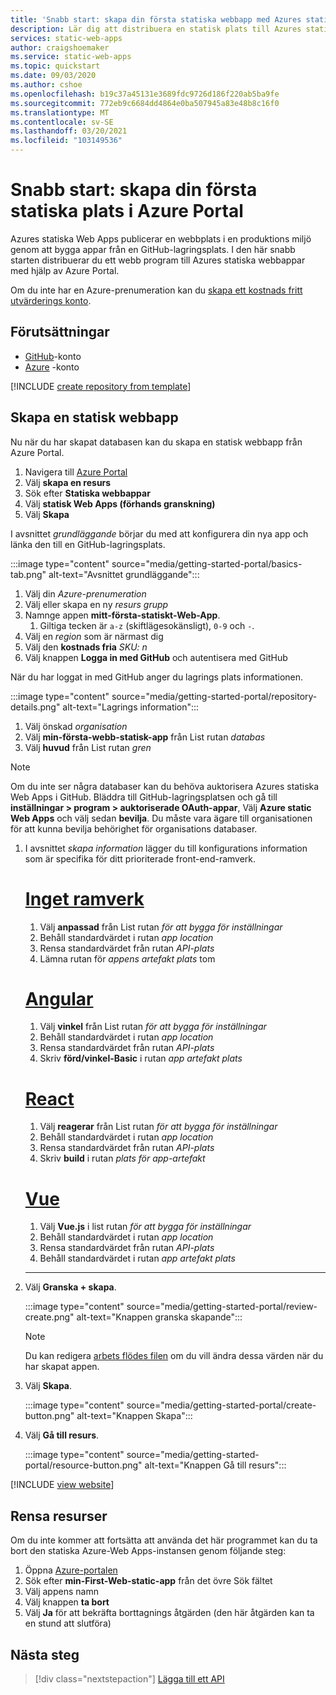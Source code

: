 ```yaml
---
title: 'Snabb start: skapa din första statiska webbapp med Azures statiska Web Apps med hjälp av Azure Portal'
description: Lär dig att distribuera en statisk plats till Azures statiska Web Apps med Azure Portal.
services: static-web-apps
author: craigshoemaker
ms.service: static-web-apps
ms.topic: quickstart
ms.date: 09/03/2020
ms.author: cshoe
ms.openlocfilehash: b19c37a45131e3689fdc9726d186f220ab5ba9fe
ms.sourcegitcommit: 772eb9c6684dd4864e0ba507945a83e48b8c16f0
ms.translationtype: MT
ms.contentlocale: sv-SE
ms.lasthandoff: 03/20/2021
ms.locfileid: "103149536"
---
```

# <a name="quickstart-building-your-first-static-site-in-the-azure-portal"></a>Snabb start: skapa din första statiska plats i Azure Portal

Azures statiska Web Apps publicerar en webbplats i en produktions miljö genom att bygga appar från en GitHub-lagringsplats. I den här snabb starten distribuerar du ett webb program till Azures statiska webbappar med hjälp av Azure Portal.

Om du inte har en Azure-prenumeration kan du [skapa ett kostnads fritt utvärderings konto](https://azure.microsoft.com/free).

## <a name="prerequisites"></a>Förutsättningar

- [GitHub](https://github.com)-konto
- [Azure](https://portal.azure.com) -konto

[!INCLUDE [create repository from template](../../includes/static-web-apps-get-started-create-repo.md)]

## <a name="create-a-static-web-app"></a>Skapa en statisk webbapp

Nu när du har skapat databasen kan du skapa en statisk webbapp från Azure Portal.

1. Navigera till [Azure Portal](https://portal.azure.com)
1. Välj **skapa en resurs**
1. Sök efter **Statiska webbappar**
1. Välj **statisk Web Apps (förhands granskning)**
1. Välj **Skapa**

I avsnittet _grundläggande_ börjar du med att konfigurera din nya app och länka den till en GitHub-lagringsplats.

:::image type="content" source="media/getting-started-portal/basics-tab.png" alt-text="Avsnittet grundläggande":::

1. Välj din _Azure-prenumeration_
1. Välj eller skapa en ny _resurs grupp_
1. Namnge appen **mitt-första-statiskt-Web-App**.
      1. Giltiga tecken är `a-z` (skiftlägesokänsligt), `0-9` och `-`.
1. Välj en _region_ som är närmast dig
1. Välj den **kostnads fria** _SKU: n_
1. Välj knappen **Logga in med GitHub** och autentisera med GitHub

När du har loggat in med GitHub anger du lagrings plats informationen.

:::image type="content" source="media/getting-started-portal/repository-details.png" alt-text="Lagrings information":::

1. Välj önskad _organisation_
1. Välj **min-första-webb-statisk-app** från List rutan _databas_
1. Välj **huvud** från List rutan _gren_

> [!NOTE]
> Om du inte ser några databaser kan du behöva auktorisera Azures statiska Web Apps i GitHub. Bläddra till GitHub-lagringsplatsen och gå till **inställningar > program > auktoriserade OAuth-appar**, Välj **Azure static Web Apps** och välj sedan **bevilja**. Du måste vara ägare till organisationen för att kunna bevilja behörighet för organisations databaser.

1. I avsnittet _skapa information_ lägger du till konfigurations information som är specifika för ditt prioriterade front-end-ramverk.

    # <a name="no-framework"></a>[Inget ramverk](#tab/vanilla-javascript)

    1. Välj **anpassad** från List rutan _för att bygga för inställningar_
    1. Behåll standardvärdet i rutan _app location_
    1. Rensa standardvärdet från rutan _API-plats_
    1. Lämna rutan för _appens artefakt plats_ tom

    # <a name="angular"></a>[Angular](#tab/angular)

    1. Välj **vinkel** från List rutan _för att bygga för inställningar_
    1. Behåll standardvärdet i rutan _app location_
    1. Rensa standardvärdet från rutan _API-plats_
    1. Skriv **förd/vinkel-Basic** i rutan _app artefakt plats_

    # <a name="react"></a>[React](#tab/react)

    1. Välj **reagerar** från List rutan _för att bygga för inställningar_
    1. Behåll standardvärdet i rutan _app location_
    1. Rensa standardvärdet från rutan _API-plats_
    1. Skriv **build** i rutan _plats för app-artefakt_

    # <a name="vue"></a>[Vue](#tab/vue)

    1. Välj **Vue.js** i list rutan _för att bygga för inställningar_
    1. Behåll standardvärdet i rutan _app location_
    1. Rensa standardvärdet från rutan _API-plats_
    1. Behåll standardvärdet i rutan _app artefakt plats_

    ---

1. Välj **Granska + skapa**.

    :::image type="content" source="media/getting-started-portal/review-create.png" alt-text="Knappen granska skapande":::

    > [!NOTE]
    > Du kan redigera [arbets flödes filen](github-actions-workflow.md) om du vill ändra dessa värden när du har skapat appen.

1. Välj **Skapa**.

    :::image type="content" source="media/getting-started-portal/create-button.png" alt-text="Knappen Skapa":::

1. Välj **Gå till resurs**.

    :::image type="content" source="media/getting-started-portal/resource-button.png" alt-text="Knappen Gå till resurs":::

[!INCLUDE [view website](../../includes/static-web-apps-get-started-view-website.md)]

## <a name="clean-up-resources"></a>Rensa resurser

Om du inte kommer att fortsätta att använda det här programmet kan du ta bort den statiska Azure-Web Apps-instansen genom följande steg:

1. Öppna [Azure-portalen](https://portal.azure.com)
1. Sök efter **min-First-Web-static-app** från det övre Sök fältet
1. Välj appens namn
1. Välj knappen **ta bort**
1. Välj **Ja** för att bekräfta borttagnings åtgärden (den här åtgärden kan ta en stund att slutföra)

## <a name="next-steps"></a>Nästa steg

> [!div class="nextstepaction"]
> [Lägga till ett API](add-api.md)

